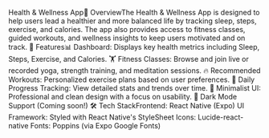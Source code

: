 Health & Wellness App📌 OverviewThe Health & Wellness App is designed to help users lead a healthier and more balanced life by tracking sleep, steps, exercise, and calories. The app also provides access to fitness classes, guided workouts, and wellness insights to keep users motivated and on track.
🎯 Features📊 Dashboard: Displays key health metrics including Sleep, Steps, Exercise, and Calories.
🏋️ Fitness Classes: Browse and join live or recorded yoga, strength training, and meditation sessions.
🔥 Recommended Workouts: Personalized exercise plans based on user preferences.
📆 Daily Progress Tracking: View detailed stats and trends over time.
🎨 Minimalist UI: Professional and clean design with a focus on usability.
🌙 Dark Mode Support (Coming soon!)
🛠️ Tech StackFrontend: React Native (Expo)
UI Framework: Styled with React Native's StyleSheet
Icons: Lucide-react-native
Fonts: Poppins (via Expo Google Fonts)
